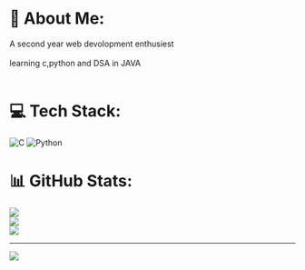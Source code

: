 # 💫 About Me:
 A second year web devolopment enthusiest <br><br>learning c,python and DSA in JAVA<br><br> 


# 💻 Tech Stack:
![C](https://img.shields.io/badge/c-%2300599C.svg?style=for-the-badge&logo=c&logoColor=white)  ![Python](https://img.shields.io/badge/python-3670A0?style=for-the-badge&logo=python&logoColor=ffdd54) 
# 📊 GitHub Stats:
![](https://github-readme-stats.vercel.app/api?username=SuriyarashmiR&theme=dark&hide_border=false&include_all_commits=false&count_private=false)<br/>
![](https://github-readme-streak-stats.herokuapp.com/?user=SuriyarashmiR&theme=dark&hide_border=false)<br/>
![](https://github-readme-stats.vercel.app/api/top-langs/?username=SuriyarashmiR&theme=dark&hide_border=false&include_all_commits=false&count_private=false&layout=compact)

---
[![](https://visitcount.itsvg.in/api?id=SuriyarashmiR&icon=0&color=0)](https://visitcount.itsvg.in)

<!-- Proudly created with GPRM ( https://gprm.itsvg.in ) -->
